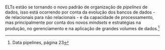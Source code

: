 ELTs estão se tornando o novo padrão de organização de *pipelines* de dados, isso está ocorrendo por conta da evolução dos bancos de dados - de relacionais para não relacionais - e da capacidade de processamento, mas principalmente por conta dos novos *mindsets* e estratégias na produção, no gerenciamento e na aplicação de grandes volumes de dados.[^1]  

[^1]: Data pipelines, página 23